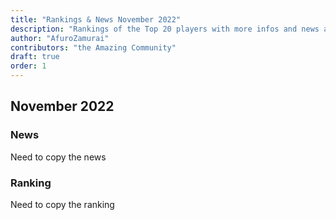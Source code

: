 ```yaml
---
title: "Rankings & News November 2022"
description: "Rankings of the Top 20 players with more infos and news about occurences from October to November 2022"
author: "AfuroZamurai"
contributors: "the Amazing Community"
draft: true
order: 1
---
```


## November 2022

### News

Need to copy the news

### Ranking

Need to copy the ranking